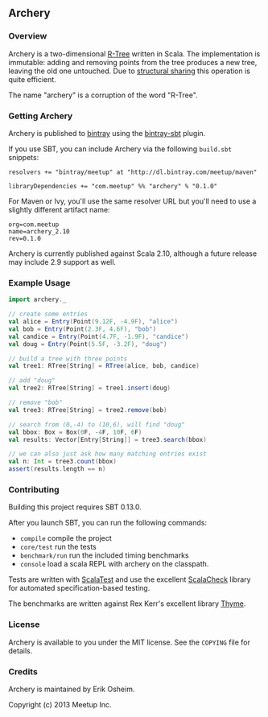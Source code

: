 ## Archery

### Overview

Archery is a two-dimensional [R-Tree](http://en.wikipedia.org/wiki/R-tree)
written in Scala. The implementation is immutable: adding and removing points
from the tree produces a new tree, leaving the old one untouched. Due to
[structural sharing](http://en.wikipedia.org/wiki/Persistent_data_structure)
this operation is quite efficient.

The name "archery" is a corruption of the word "R-Tree".

### Getting Archery

Archery is published to [bintray](https://bintray.com/) using the
[bintray-sbt](https://github.com/softprops/bintray-sbt) plugin.

If you use SBT, you can include Archery via the following `build.sbt`
snippets:

```
resolvers += "bintray/meetup" at "http://dl.bintray.com/meetup/maven"

libraryDependencies += "com.meetup" %% "archery" % "0.1.0"
```

For Maven or Ivy, you'll use the same resolver URL but you'll need to
use a slightly different artifact name:

```
org=com.meetup
name=archery_2.10
rev=0.1.0
```

Archery is currently published against Scala 2.10, although a future
release may include 2.9 support as well.

### Example Usage

```scala
import archery._

// create some entries
val alice = Entry(Point(9.12F, -4.9F), "alice")
val bob = Entry(Point(2.3F, 4.6F), "bob")
val candice = Entry(Point(4.7F, -1.9F), "candice")
val doug = Entry(Point(5.5F, -3.2F), "doug")

// build a tree with three points
val tree1: RTree[String] = RTree(alice, bob, candice)

// add "doug"
val tree2: RTree[String] = tree1.insert(doug)

// remove "bob"
val tree3: RTree[String] = tree2.remove(bob)

// search from (0,-4) to (10,6), will find "doug"
val bbox: Box = Box(0F, -4F, 10F, 6F)
val results: Vector[Entry[String]] = tree3.search(bbox)

// we can also just ask how many matching entries exist
val n: Int = tree3.count(bbox)
assert(results.length == n)
```

### Contributing

Building this project requires SBT 0.13.0.

After you launch SBT, you can run the following commands:

 * `compile` compile the project
 * `core/test` run the tests
 * `benchmark/run` run the included timing benchmarks
 * `console` load a scala REPL with archery on the classpath.

Tests are written with [ScalaTest](http://www.scalatest.org/) and use the
excellent [ScalaCheck](https://github.com/rickynils/scalacheck) library for
automated specification-based testing.

The benchmarks are written against Rex Kerr's excellent library
[Thyme](https://github.com/Ichoran/thyme).

### License

Archery is available to you under the MIT license. See the `COPYING` file for
details.

### Credits

Archery is maintained by Erik Osheim.

Copyright (c) 2013 Meetup Inc.
